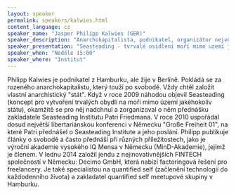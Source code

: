 ```yaml
---
layout: speaker
permalink: speakers/kalwies.html
content_language: cz
speaker_name: "Jasper Philipp Kalwies (GER)"
speaker_description: "Anarchokapitalista, podnikatel, organizátor největší libertariánské konference v Německu"
speaker_presentation: "Seasteading - tvrvalé osídlení moří mimo uzemí jakéhokoliv státu (AJ)"
speaker_when: "Neděle 15:00"
speaker_where: "Institut"
---
```


Philipp Kalwies je podnikatel z Hamburku, ale žije v Berlíně. Pokládá se za rozeného anarchokapitalistu, který touží po svobodě. Vždy chtěl založit vlastní anarchistický "stát". Když v roce 2009 náhodou objevil Seasteading (koncept pro vytvoření trvalých obydlí na moři mimo území jakéhokoliv státu), okamžitě se pro něj nadchnul a zorganizoval o něm přednášku zakladatele Seasteading Institutu Patri Friedmana. V roce 2010 uspořádal dosud největší libertariánskou konferenci v Německu "Große Freiheit 01", na které Patri přednášel o Seasteading Institute a jeho poslání. Philipp publikuje články o svobodě a často přednáší při různých příležitostech, jako je výroční akademie vysokého IQ Mensa v Německu (MinD-Akademie), jejímž je členem. V lednu 2014 založil jendu z nejinovativnějších FINTECH společností v Německu: Decimo GmbH, která nabízí factoringová řešení pro freelancery. Je také specialistou na quantified self (začlenění technologií do každodenního života) a zakladatel quantified self meetupové skupiny v Hamburku.
